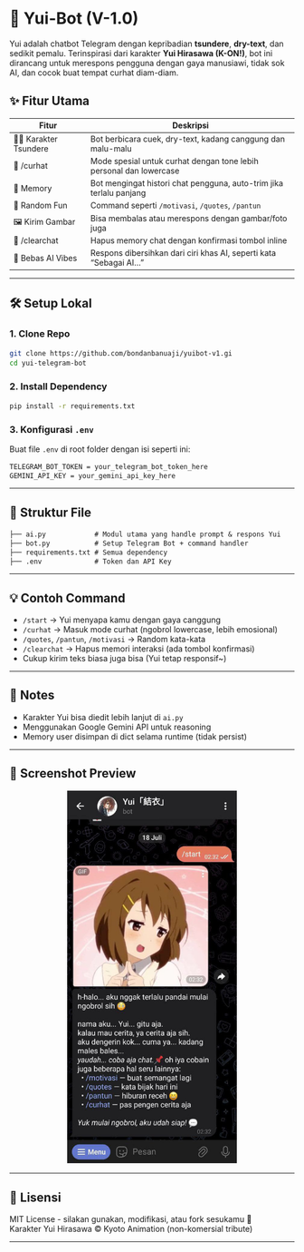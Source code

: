 
# 🧠 Yui-Bot (V-1.0)

Yui adalah chatbot Telegram dengan kepribadian **tsundere**, **dry-text**, dan sedikit pemalu. Terinspirasi dari karakter **Yui Hirasawa (K-ON!)**, bot ini dirancang untuk merespons pengguna dengan gaya manusiawi, tidak sok AI, dan cocok buat tempat curhat diam-diam.

## ✨ Fitur Utama

| Fitur | Deskripsi |
|-------|-----------|
| 🧍‍♀️ Karakter Tsundere | Bot berbicara cuek, dry-text, kadang canggung dan malu-malu |
| 💬 /curhat | Mode spesial untuk curhat dengan tone lebih personal dan lowercase |
| 🧠 Memory | Bot mengingat histori chat pengguna, auto-trim jika terlalu panjang |
| 🌈 Random Fun | Command seperti `/motivasi`, `/quotes`, `/pantun` |
| 🖼️ Kirim Gambar | Bisa membalas atau merespons dengan gambar/foto juga |
| 🧹 /clearchat | Hapus memory chat dengan konfirmasi tombol inline |
| 🤖 Bebas AI Vibes | Respons dibersihkan dari ciri khas AI, seperti kata “Sebagai AI…” |

---

## 🛠️ Setup Lokal

### 1. Clone Repo
```bash
git clone https://github.com/bondanbanuaji/yuibot-v1.gi
cd yui-telegram-bot
```

### 2. Install Dependency
```bash
pip install -r requirements.txt
```

### 3. Konfigurasi `.env`
Buat file `.env` di root folder dengan isi seperti ini:
```
TELEGRAM_BOT_TOKEN = your_telegram_bot_token_here
GEMINI_API_KEY = your_gemini_api_key_here
```

---

## 🧪 Struktur File

```
├── ai.py            # Modul utama yang handle prompt & respons Yui
├── bot.py           # Setup Telegram Bot + command handler
├── requirements.txt # Semua dependency
├── .env             # Token dan API Key
```

---

## 💡 Contoh Command

- `/start` → Yui menyapa kamu dengan gaya canggung
- `/curhat` → Masuk mode curhat (ngobrol lowercase, lebih emosional)
- `/quotes`, `/pantun`, `/motivasi` → Random kata-kata
- `/clearchat` → Hapus memori interaksi (ada tombol konfirmasi)
- Cukup kirim teks biasa juga bisa (Yui tetap responsif~)

---

## 🚧 Notes

- Karakter Yui bisa diedit lebih lanjut di `ai.py`
- Menggunakan Google Gemini API untuk reasoning
- Memory user disimpan di dict selama runtime (tidak persist)

---

## 📸 Screenshot Preview

<p align="center">
  <img src="/img/preview.jpeg" width="300">
</p>

---

## 📄 Lisensi

MIT License - silakan gunakan, modifikasi, atau fork sesukamu 💫  
Karakter Yui Hirasawa © Kyoto Animation (non-komersial tribute)

---
